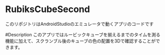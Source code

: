 # RubiksCubeSecond
このリポジトリはAndroidStudioのエミュレータで動くアプリのコードです

#Description
このアプリではルービックキューブを揃えるまでのタイムを測る機能に加えて、スクランブル後のキューブの色の配置を3Dで確認することができます。


